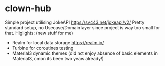 # clown-hub
Simple project utilising JokeAPI https://sv443.net/jokeapi/v2/
Pretty standard setup, no Usecase/Domain layer since project is way too small for that.
Higlights: (new stuff for me)
- Realm for local data storage https://realm.io/
- Turbine for coroutines testing
- Material3 dynamic themes (did not enjoy absence of basic elements in Material3, cmon its been two years already!)
